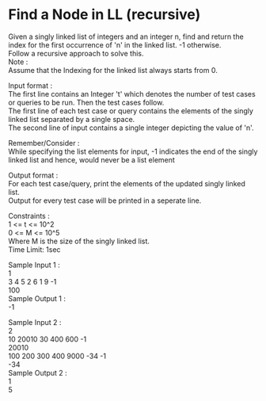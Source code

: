 # Find a Node in LL (recursive)




Given a singly linked list of integers and an integer n, find and return the index for the first occurrence of 'n' in the linked list. -1 otherwise.             
Follow a recursive approach to solve this.              
Note :          
Assume that the Indexing for the linked list always starts from 0.             

Input format :           
The first line contains an Integer 't' which denotes the number of test cases or queries to be run. Then the test cases follow.           
The first line of each test case or query contains the elements of the singly linked list separated by a single space.            
The second line of input contains a single integer depicting the value of 'n'.            

Remember/Consider :          
While specifying the list elements for input, -1 indicates the end of the singly linked list and hence, would never be a list element              

Output format :          
For each test case/query, print the elements of the updated singly linked list.             
Output for every test case will be printed in a seperate line.            

Constraints :        
1 <= t <= 10^2            
0 <= M <= 10^5         
Where M is the size of the singly linked list.            
Time Limit:  1sec           

Sample Input 1 :       
1         
3 4 5 2 6 1 9 -1      
100                
Sample Output 1 :            
-1         

Sample Input 2 :         
2          
10 20010 30 400 600 -1        
20010         
100 200 300 400 9000 -34 -1           
-34                  
Sample Output 2 :           
1            
5         
